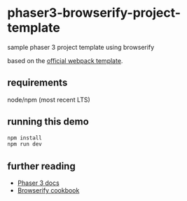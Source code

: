 # phaser3-browserify-project-template

sample phaser 3 project template using browserify

based on the [official webpack template](https://github.com/photonstorm/phaser3-project-template).

## requirements

node/npm (most recent LTS)

## running this demo

```bash
npm install
npm run dev
```

## further reading  

- [Phaser 3 docs](https://photonstorm.github.io/phaser3-docs/index.html)
- [Browserify cookbook](https://github.com/browserify/browserify-handbook)
